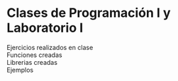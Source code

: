 # Clases de Programación I y Laboratorio I
Ejercicios realizados en clase<br>
Funciones creadas<br>
Librerias creadas<br>
Ejemplos<br>
<meta http-equiv="Content-Type" content="text/html; charset=utf-8"/> 
